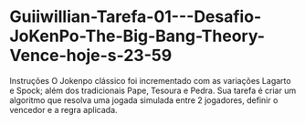 # Guiiwillian-Tarefa-01---Desafio-JoKenPo-The-Big-Bang-Theory-Vence-hoje-s-23-59
Instruções O Jokenpo clássico foi incrementado com as variações Lagarto e Spock; além dos tradicionais Pape, Tesoura e Pedra.  Sua tarefa é criar um algoritmo que resolva uma jogada simulada entre 2 jogadores, definir o vencedor e a regra aplicada.
